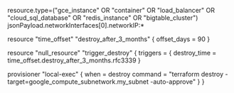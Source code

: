 resource.type=("gce_instance" OR "container" OR "load_balancer" OR "cloud_sql_database" OR "redis_instance" OR "bigtable_cluster")
jsonPayload.networkInterfaces[0].networkIP:*

resource "time_offset" "destroy_after_3_months" {
  offset_days = 90
}

resource "null_resource" "trigger_destroy" {
  triggers = {
    destroy_time = time_offset.destroy_after_3_months.rfc3339
  }

  provisioner "local-exec" {
    when    = destroy
    command = "terraform destroy -target=google_compute_subnetwork.my_subnet -auto-approve"
  }
}
